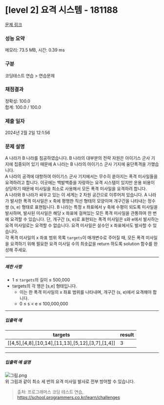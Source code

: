 # [level 2] 요격 시스템 - 181188 

[문제 링크](https://school.programmers.co.kr/learn/courses/30/lessons/181188) 

### 성능 요약

메모리: 73.5 MB, 시간: 0.39 ms

### 구분

코딩테스트 연습 > 연습문제

### 채점결과

정확성: 100.0<br/>합계: 100.0 / 100.0

### 제출 일자

2024년 2월 2일 12:1:56

### 문제 설명

<p>A 나라가 B 나라를 침공하였습니다. B 나라의 대부분의 전략 자원은 아이기스 군사 기지에 집중되어 있기 때문에 A 나라는 B 나라의 아이기스 군사 기지에 융단폭격을 가했습니다.<br>
A 나라의 공격에 대항하여 아이기스 군사 기지에서는 무수히 쏟아지는 폭격 미사일들을 요격하려고 합니다. 이곳에는 백발백중을 자랑하는 요격 시스템이 있지만 운용 비용이 상당하기 때문에 미사일을 최소로 사용해서 모든 폭격 미사일을 요격하려 합니다.<br>
A 나라와 B 나라가 싸우고 있는 이 세계는 2 차원 공간으로 이루어져 있습니다. A 나라가 발사한 폭격 미사일은 x 축에 평행한 직선 형태의 모양이며 개구간을 나타내는 정수 쌍 (s, e) 형태로 표현됩니다. B 나라는 특정 x 좌표에서 y 축에 수평이 되도록 미사일을 발사하며, 발사된 미사일은 해당 x 좌표에 걸쳐있는 모든 폭격 미사일을 관통하여 한 번에 요격할 수 있습니다. 단, 개구간 (s, e)로 표현되는 폭격 미사일은 s와 e에서 발사하는 요격 미사일로는 요격할 수 없습니다. 요격 미사일은 실수인 x 좌표에서도 발사할 수 있습니다.<br>
각 폭격 미사일의 x 좌표 범위 목록 <code>targets</code>이 매개변수로 주어질 때, 모든 폭격 미사일을 요격하기 위해 필요한 요격 미사일 수의 최솟값을 return 하도록 solution 함수를 완성해 주세요.</p>

<hr>

<h5>제한 사항</h5>

<ul>
<li>1 ≤ <code>targets</code>의 길이 ≤ 500,000</li>
<li>targets의 각 행은 [s,e] 형태입니다.

<ul>
<li>이는 한 폭격 미사일의 x 좌표 범위를 나타내며, 개구간 (s, e)에서 요격해야 합니다.</li>
<li>0 ≤ s &lt; e ≤ 100,000,000</li>
</ul></li>
</ul>

<hr>

<h5>입출력 예</h5>
<table class="table">
        <thead><tr>
<th>targets</th>
<th>result</th>
</tr>
</thead>
        <tbody><tr>
<td>[[4,5],[4,8],[10,14],[11,13],[5,12],[3,7],[1,4]]</td>
<td>3</td>
</tr>
</tbody>
      </table>
<hr>

<h5>입출력 예 설명</h5>

<p><img src="https://grepp-programmers.s3.ap-northeast-2.amazonaws.com/files/production/9641b37b-9c9d-4eec-bd92-bec75acf2338/%EA%B7%B8%EB%A6%BC.png" title="" alt="그림.png"><br>
위 그림과 같이 최소 세 번의 요격 미사일 발사로 전부 방어할 수 있습니다.</p>


> 출처: 프로그래머스 코딩 테스트 연습, https://school.programmers.co.kr/learn/challenges